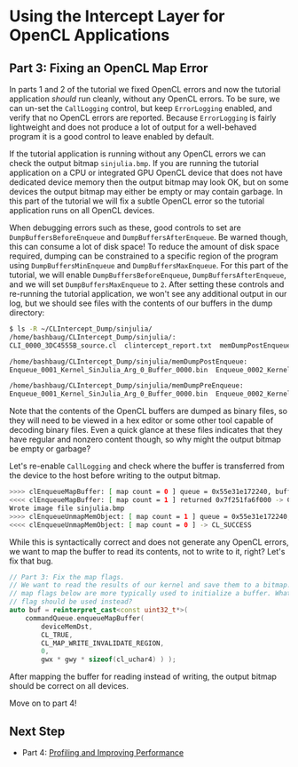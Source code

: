 # Using the Intercept Layer for OpenCL Applications

## Part 3: Fixing an OpenCL Map Error

In parts 1 and 2 of the tutorial we fixed OpenCL errors and now the tutorial application _should_ run cleanly, without any OpenCL errors.
To be sure, we can un-set the `CallLogging` control, but keep `ErrorLogging` enabled, and verify that no OpenCL errors are reported.
Because `ErrorLogging` is fairly lightweight and does not produce a lot of output for a well-behaved program it is a good control to leave enabled by default.

If the tutorial application is running without any OpenCL errors we can check the output bitmap `sinjulia.bmp`.
If you are running the tutorial application on a CPU or integrated GPU OpenCL device that does not have dedicated device memory then the output bitmap may look OK, but on some devices the output bitmap may either be empty or may contain garbage.
In this part of the tutorial we will fix a subtle OpenCL error so the tutorial application runs on all OpenCL devices.

When debugging errors such as these, good controls to set are `DumpBuffersBeforeEnqueue` and `DumpBuffersAfterEnqueue`.
Be warned though, this can consume a lot of disk space!
To reduce the amount of disk space required, dumping can be constrained to a specific region of the program using `DumpBuffersMinEnqueue` and `DumpBuffersMaxEnqueue`.
For this part of the tutorial, we will enable `DumpBuffersBeforeEnqueue`, `DumpBuffersAfterEnqueue`, and we will set `DumpBuffersMaxEnqueue` to `2`.
After setting these controls and re-running the tutorial application, we won't see any additional output in our log, but we should see files with the contents of our buffers in the dump directory:

```sh
$ ls -R ~/CLIntercept_Dump/sinjulia/
/home/bashbaug/CLIntercept_Dump/sinjulia/:
CLI_0000_3DC4555B_source.cl  clintercept_report.txt  memDumpPostEnqueue  memDumpPreEnqueue

/home/bashbaug/CLIntercept_Dump/sinjulia/memDumpPostEnqueue:
Enqueue_0001_Kernel_SinJulia_Arg_0_Buffer_0000.bin  Enqueue_0002_Kernel_SinJulia_Arg_0_Buffer_0000.bin

/home/bashbaug/CLIntercept_Dump/sinjulia/memDumpPreEnqueue:
Enqueue_0001_Kernel_SinJulia_Arg_0_Buffer_0000.bin  Enqueue_0002_Kernel_SinJulia_Arg_0_Buffer_0000.bin
```

Note that the contents of the OpenCL buffers are dumped as binary files, so they will need to be viewed in a hex editor or some other tool capable of decoding binary files.
Even a quick glance at these files indicates that they have regular and nonzero content though, so why might the output bitmap be empty or garbage?

Let's re-enable `CallLogging` and check where the buffer is transferred from the device to the host before writing to the output bitmap.

```sh
>>>> clEnqueueMapBuffer: [ map count = 0 ] queue = 0x55e31e172240, buffer = 0x55e31de8a290, blocking, map_flags = CL_MAP_WRITE_INVALIDATE_REGION (4), offset = 0, cb = 33253468
<<<< clEnqueueMapBuffer: [ map count = 1 ] returned 0x7f251fa6f000 -> CL_SUCCESS
Wrote image file sinjulia.bmp
>>>> clEnqueueUnmapMemObject: [ map count = 1 ] queue = 0x55e31e172240, memobj = 0x55e31de8a290, mapped_ptr = 0x7f251fa6f000
<<<< clEnqueueUnmapMemObject: [ map count = 0 ] -> CL_SUCCESS
```

While this is syntactically correct and does not generate any OpenCL errors, we want to map the buffer to read its contents, not to write to it, right?
Let's fix that bug.

```c++
// Part 3: Fix the map flags.
// We want to read the results of our kernel and save them to a bitmap. The
// map flags below are more typically used to initialize a buffer. What map
// flag should be used instead?
auto buf = reinterpret_cast<const uint32_t*>(
    commandQueue.enqueueMapBuffer(
        deviceMemDst,
        CL_TRUE,
        CL_MAP_WRITE_INVALIDATE_REGION,
        0,
        gwx * gwy * sizeof(cl_uchar4) ) );
```

After mapping the buffer for reading instead of writing, the output bitmap should be correct on all devices.

Move on to part 4!

## Next Step

* Part 4: [Profiling and Improving Performance](part4.md)
